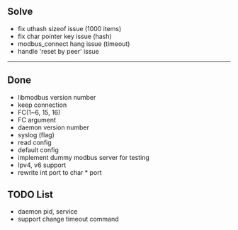 ## Solve
- fix uthash sizeof issue (1000 items)
- fix char pointer key issue (hash)
- modbus_connect hang issue (timeout)
- handle 'reset by peer' issue 

---

## Done
- libmodbus version number
- keep connection 
- FC(1~6, 15, 16)
- FC argument
- daemon version number
- syslog (flag)
- read config
- default config
- implement dummy modbus server for testing
- Ipv4, v6 support
- rewrite int port to char * port

## TODO List
- daemon pid, service
- support change timeout command